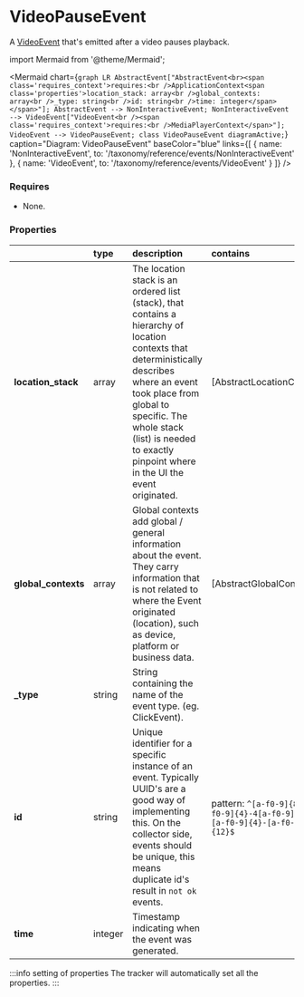 # VideoPauseEvent

A [VideoEvent](/taxonomy/reference/events/VideoEvent) that's emitted after a video pauses playback.

import Mermaid from '@theme/Mermaid';

<Mermaid chart={`
	graph LR
        AbstractEvent["AbstractEvent<br><span class='requires_context'>requires:<br />ApplicationContext<span class='properties'>location_stack: array<br />global_contexts: array<br />_type: string<br />id: string<br />time: integer</span></span>"];
        AbstractEvent --> NonInteractiveEvent;
        NonInteractiveEvent --> VideoEvent["VideoEvent<br /><span class='requires_context'>requires:<br />MediaPlayerContext</span>"];
        VideoEvent --> VideoPauseEvent;
    class VideoPauseEvent diagramActive;
`} 
  caption="Diagram: VideoPauseEvent" 
  baseColor="blue" 
  links={[
    { name: 'NonInteractiveEvent', to: '/taxonomy/reference/events/NonInteractiveEvent' },
    { name: 'VideoEvent', to: '/taxonomy/reference/events/VideoEvent' }
  ]}
/>
### Requires
- None.

### Properties
|                | type        | description    | contains
| :--            | :--         | :--           | :--           
| **location_stack**    | array      | The location stack is an ordered list (stack), that contains a hierarchy of location contexts that deterministically describes where an event took place from global to specific. The whole stack (list) is needed to exactly pinpoint where in the UI the event originated.   | [AbstractLocationContext]
| **global_contexts**    | array      | Global contexts add global / general information about the event. They carry information that is not related to where the Event originated (location), such as device, platform or business data.   | [AbstractGlobalContext]
| **_type**      | string      | String containing the name of the event type. (eg. ClickEvent).    |   
| **id**      | string      | Unique identifier for a specific instance of an event. Typically UUID's are a good way of implementing this. On the collector side, events should be unique, this means duplicate id's result in `not ok` events.    | pattern: `^[a-f0-9]{8}-[a-f0-9]{4}-4[a-f0-9]{3}-[a-f0-9]{4}-[a-f0-9]{12}$`    | 
| **time**      | integer      | Timestamp indicating when the event was generated.    |  

:::info setting of properties
The tracker will automatically set all the properties.
:::